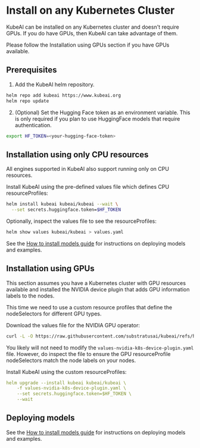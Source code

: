 # Install on any Kubernetes Cluster

KubeAI can be installed on any Kubernetes cluster and doesn't require GPUs.
If you do have GPUs, then KubeAI can take advantage of them.

Please follow the Installation using GPUs section if you have GPUs available.


## Prerequisites

1. Add the KubeAI helm repository.

```bash
helm repo add kubeai https://www.kubeai.org
helm repo update
```

2. (Optional) Set the Hugging Face token as an environment variable. This is only required if you plan to use HuggingFace models that require authentication.

```bash
export HF_TOKEN=<your-hugging-face-token>
```

## Installation using only CPU resources

All engines supported in KubeAI also support running only on CPU resources.

Install KubeAI using the pre-defined values file which defines CPU resourceProfiles:

```bash
helm install kubeai kubeai/kubeai --wait \
  --set secrets.huggingface.token=$HF_TOKEN
```

Optionally, inspect the values file to see the resourceProfiles:

```bash
helm show values kubeai/kubeai > values.yaml
```

See the [How to install models guide](../how-to/installing-models.md) for instructions on deploying models and examples.

## Installation using GPUs

This section assumes you have a Kubernetes cluster with GPU resources available and
installed the NVIDIA device plugin that adds GPU information labels to the nodes.

This time we need to use a custom resource profiles that define the nodeSelectors
for different GPU types.

Download the values file for the NVIDIA GPU operator:

```bash
curl -L -O https://raw.githubusercontent.com/substratusai/kubeai/refs/heads/main/charts/kubeai/values-nvidia-k8s-device-plugin.yaml
```

You likely will not need to modify the `values-nvidia-k8s-device-plugin.yaml` file.
However, do inspect the file to ensure the GPU resourceProfile nodeSelectors match
the node labels on your nodes.


Install KubeAI using the custom resourceProfiles:
```yaml
helm upgrade --install kubeai kubeai/kubeai \
    -f values-nvidia-k8s-device-plugin.yaml \
    --set secrets.huggingface.token=$HF_TOKEN \
    --wait
```

## Deploying models

See the [How to install models guide](../how-to/installing-models.md) for instructions on deploying models and examples.
